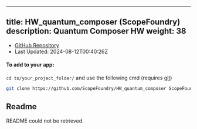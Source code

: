 
---
title: HW_quantum_composer (ScopeFoundry)
description: Quantum Composer HW
weight: 38
---
- [GitHub Repository](https://github.com/ScopeFoundry/HW_quantum_composer)
- Last Updated: 2024-08-12T00:40:26Z


#### To add to your app:

`cd to/your_project_folder/` and use the following cmd (requires [git](/docs/100_development/20_git/))

```bash
git clone https://github.com/ScopeFoundry/HW_quantum_composer ScopeFoundryHW/quantum_composer
```


## Readme
README could not be retrieved.
